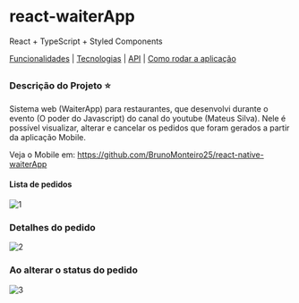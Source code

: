 # react-waiterApp
React + TypeScript + Styled Components

[Funcionalidades](#funcionalidades-checkered_flag) | [Tecnologias](#tecnologias-computer) | [API](#api-mag) | [Como rodar a aplicação](#como-rodar-a-aplicação-arrow_forward)
##

### Descrição do Projeto :star:

Sistema web (WaiterApp) para restaurantes, que desenvolvi durante o evento (O poder do Javascript) do canal do youtube (Mateus Silva). 
Nele é possível visualizar, alterar e cancelar os pedidos que foram gerados a partir da aplicação Mobile.

Veja o Mobile em: https://github.com/BrunoMonteiro25/react-native-waiterApp

#### Lista de pedidos

![1](https://user-images.githubusercontent.com/98993736/203149438-4e85f25f-f1c6-431d-806b-ad2a3674be56.png)

### Detalhes do pedido

![2](https://user-images.githubusercontent.com/98993736/203149606-09f4eae4-048c-484c-abfd-99ba28e41a4d.png)

### Ao alterar o status do pedido

![3](https://user-images.githubusercontent.com/98993736/203149782-e8f57ba1-4ae2-40f2-af67-e0a154a62f0d.png)

